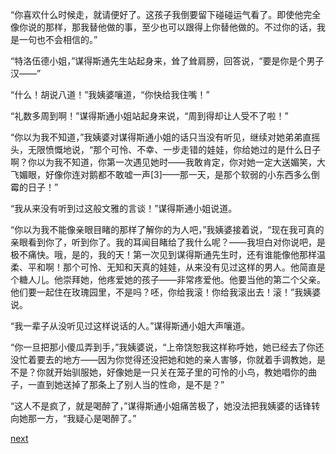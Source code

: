 
“你喜欢什么时候走，就请便好了。这孩子我倒要留下碰碰运气看了。即使他完全像你说的那样，那我替他做的事，至少也可以跟得上你替他做的。不过你的话，我是一句也不会相信的。”

“特洛伍德小姐，”谋得斯通先生站起身来，耸了耸肩膀，回答说，“要是你是个男子汉——”

“什么！胡说八道！”我姨婆嚷道，“你快给我住嘴！”

“礼数多周到啊！”谋得斯通小姐站起身来说，“周到得却让人受不了啦！”

“你以为我不知道，”我姨婆对谋得斯通小姐的话只当没有听见，继续对她弟弟直摇头，无限愤慨地说，“那个可怜、不幸、一步走错的娃娃，你给她过的是什么日子啊？你以为我不知道，你第一次遇见她时——我敢肯定，你对她一定大送媚笑，大飞媚眼，好像你连对鹅都不敢嘘一声[3]——那一天，是那个软弱的小东西多么倒霉的日子！”

“我从来没有听到过这般文雅的言谈！”谋得斯通小姐说道。

“你以为我不能像亲眼目睹的那样了解你的为人吧，”我姨婆接着说，“现在我可真的亲眼看到你了，听到你了。我的耳闻目睹给了我什么呢？——我坦白对你说吧，是极不痛快。哦，是的，我的天！第一次见到谋得斯通先生时，还有谁能像他那样温柔、平和啊！那个可怜、无知和天真的娃娃，从来没有见过这样的男人。他简直是个糖人儿。他崇拜她，他疼爱她的孩子——非常疼爱他。他要当他的第二个父亲。他们要一起住在玫瑰园里，不是吗？呸，你给我滚！你给我滚出去！滚！”我姨婆说。

“我一辈子从没听见过这样说话的人。”谋得斯通小姐大声嚷道。

“你一旦把那小傻瓜弄到手，”我姨婆说，“上帝饶恕我这样称呼她，她已经去了你还没忙着要去的地方——因为你觉得还没把她和她的亲人害够，你就着手调教她，是不是？你就开始驯服她，好像她是一只关在笼子里的可怜的小鸟，教她唱你的曲子，一直到她送掉了那条上了别人当的性命，是不是？”

“这人不是疯了，就是喝醉了，”谋得斯通小姐痛苦极了，她没法把我姨婆的话锋转向她那一方，“我疑心是喝醉了。”

[next](page198.md)